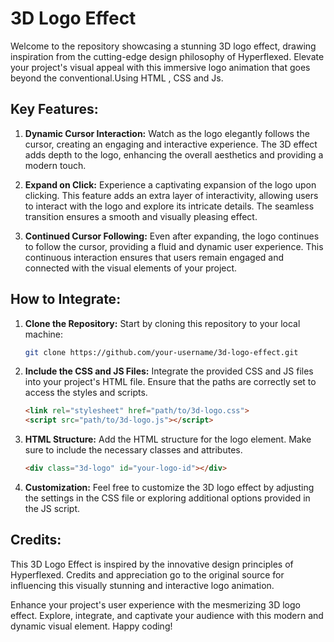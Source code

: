 # 3D Logo Effect

Welcome to the repository showcasing a stunning 3D logo effect, drawing inspiration from the cutting-edge design philosophy of Hyperflexed. Elevate your project's visual appeal with this immersive logo animation that goes beyond the conventional.Using HTML , CSS and Js.

## Key Features:

1. **Dynamic Cursor Interaction:**
   Watch as the logo elegantly follows the cursor, creating an engaging and interactive experience. The 3D effect adds depth to the logo, enhancing the overall aesthetics and providing a modern touch.

2. **Expand on Click:**
   Experience a captivating expansion of the logo upon clicking. This feature adds an extra layer of interactivity, allowing users to interact with the logo and explore its intricate details. The seamless transition ensures a smooth and visually pleasing effect.

3. **Continued Cursor Following:**
   Even after expanding, the logo continues to follow the cursor, providing a fluid and dynamic user experience. This continuous interaction ensures that users remain engaged and connected with the visual elements of your project.

## How to Integrate:

1. **Clone the Repository:**
   Start by cloning this repository to your local machine:

   ```bash
   git clone https://github.com/your-username/3d-logo-effect.git
   ```

2. **Include the CSS and JS Files:**
   Integrate the provided CSS and JS files into your project's HTML file. Ensure that the paths are correctly set to access the styles and scripts.

   ```html
   <link rel="stylesheet" href="path/to/3d-logo.css">
   <script src="path/to/3d-logo.js"></script>
   ```

3. **HTML Structure:**
   Add the HTML structure for the logo element. Make sure to include the necessary classes and attributes.

   ```html
   <div class="3d-logo" id="your-logo-id"></div>
   ```

4. **Customization:**
   Feel free to customize the 3D logo effect by adjusting the settings in the CSS file or exploring additional options provided in the JS script.

## Credits:

This 3D Logo Effect is inspired by the innovative design principles of Hyperflexed. Credits and appreciation go to the original source for influencing this visually stunning and interactive logo animation.

Enhance your project's user experience with the mesmerizing 3D logo effect. Explore, integrate, and captivate your audience with this modern and dynamic visual element. Happy coding!